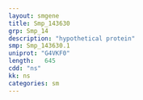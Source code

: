```yaml
---
layout: smgene
title: Smp_143630
grp: Smp_14
description: "hypothetical protein"
smp: Smp_143630.1
uniprot: "G4VKF0"
length:   645
cdd: "ns"
kk: ns
categories: sm
---
```

